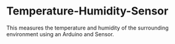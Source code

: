 # Temperature-Humidity-Sensor
This measures the temperature and humidity of the surrounding environment using an Arduino and Sensor.
